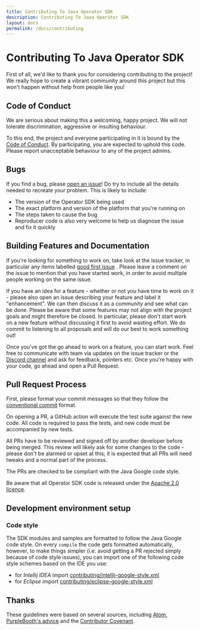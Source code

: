 ```yaml
---
title: Contributing To Java Operator SDK
description: Contributing To Java Operator SDK
layout: docs
permalink: /docs/contributing
---
```


# Contributing To Java Operator SDK

First of all, we'd like to thank you for considering contributing to the project! We really
hope to create a vibrant community around this project but this won't happen without help from
people like you!

## Code of Conduct

We are serious about making this a welcoming, happy project. We will not tolerate discrimination,
aggressive or insulting behaviour.

To this end, the project and everyone participating in it is bound by the [Code of
Conduct]({{baseurl}}/coc). By participating, you are expected to uphold this code. Please report
unacceptable behaviour to any of the project admins.

## Bugs

If you find a bug,
please [open an issue](https://github.com/java-operator-sdk/java-operator-sdk/issues)! Do try
to include all the details needed to recreate your problem. This is likely to include:

- The version of the Operator SDK being used
- The exact platform and version of the platform that you're running on
- The steps taken to cause the bug
- Reproducer code is also very welcome to help us diagnose the issue and fix it quickly

## Building Features and Documentation

If you're looking for something to work on, take look at the issue tracker, in particular any items
labelled [good first issue](https://github.com/java-operator-sdk/java-operator-sdk/labels/good%20first%20issue)
.
Please leave a comment on the issue to mention that you have started work, in order to avoid
multiple people working on the same issue.

If you have an idea for a feature - whether or not you have time to work on it - please also open an
issue describing your feature and label it "enhancement". We can then discuss it as a community and
see what can be done. Please be aware that some features may not align with the project goals and
might therefore be closed. In particular, please don't start work on a new feature without
discussing it first to avoid wasting effort. We do commit to listening to all proposals and will do
our best to work something out!

Once you've got the go ahead to work on a feature, you can start work. Feel free to communicate with
team via updates on the issue tracker or the [Discord channel](https://discord.gg/DacEhAy) and ask
for feedback, pointers etc. Once you're happy with your code, go ahead and open a Pull Request.

## Pull Request Process

First, please format your commit messages so that they follow
the [conventional commit](https://www.conventionalcommits.org/en/v1.0.0/) format.

On opening a PR, a GitHub action will execute the test suite against the new code. All code is
required to pass the tests, and new code must be accompanied by new tests.

All PRs have to be reviewed and signed off by another developer before being merged. This review
will likely ask for some changes to the code - please don't be alarmed or upset
at this; it is expected that all PRs will need tweaks and a normal part of the process.

The PRs are checked to be compliant with the Java Google code style.

Be aware that all Operator SDK code is released under the [Apache 2.0 licence](LICENSE).

## Development environment setup

### Code style

The SDK modules and samples are formatted to follow the Java Google code style.
On every `compile` the code gets formatted automatically, however, to make things simpler (i.e.
avoid getting a PR rejected simply because of code style issues), you can import one of the
following code style schemes based on the IDE you use:

- for *Intellij IDEA*
  import [contributing/intellij-google-style.xml](contributing/intellij-google-style.xml)
- for *Eclipse*
  import [contributing/eclipse-google-style.xml](contributing/eclipse-google-style.xml)

## Thanks

These guidelines were based on several sources, including
[Atom](https://github.com/atom/atom/blob/master/CONTRIBUTING.md), [PurpleBooth's
advice](https://gist.github.com/PurpleBooth/b24679402957c63ec426) and the [Contributor
Covenant](https://www.contributor-covenant.org/).
